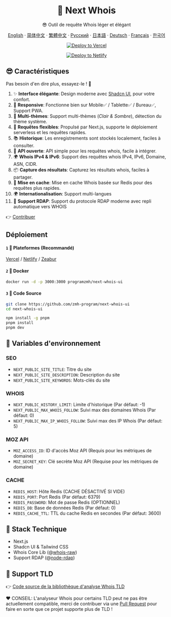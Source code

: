 <div align="center">

# 🧪 Next Whois
😎 Outil de requête Whois léger et élégant

[English](README.md) · [简体中文](README_CN.md) · [繁體中文](README_TW.md) · [Русский](README_RU.md) · [日本語](README_JP.md) · [Deutsch](README_DE.md) · [Français](README_FR.md) · [한국어](README_KR.md)

[![Deploy to Vercel](https://vercel.com/button)](https://vercel.com/import/project?template=https://github.com/zmh-program/next-whois-ui)

[![Deploy to Netlify](https://www.netlify.com/img/deploy/button.svg)](https://app.netlify.com/start/deploy?repository=https://github.com/zmh-program/next-whois-ui)

</div>

## 😎 Caractéristiques
Pas besoin d'en dire plus, essayez-le ! 🥳

1. ✨ **Interface élégante**: Design moderne avec [Shadcn UI](https://ui.shadcn.com), pour votre confort.
2. 📱 **Responsive**: Fonctionne bien sur Mobile✅ / Tablette✅ / Bureau✅, Support PWA.
3. 🌈 **Multi-thèmes**: Support multi-thèmes (*Clair & Sombre*), détection du thème système.
4. 🚀 **Requêtes flexibles**: Propulsé par Next.js, supporte le déploiement serverless et les requêtes rapides.
5. 📚 **Historique**: Les enregistrements sont stockés localement, faciles à consulter.
6. 📡 **API ouverte**: API simple pour les requêtes whois, facile à intégrer.
7. 🌍 **Whois IPv4 & IPv6**: Support des requêtes whois IPv4, IPv6, Domaine, ASN, CIDR.
8. 📦 **Capture des résultats**: Capturez les résultats whois, faciles à partager.
9. 📡 **Mise en cache**: Mise en cache Whois basée sur Redis pour des requêtes plus rapides.
10. 🌍 **Internationalisation**: Support multi-langues
11. 🚀 **Support RDAP**: Support du protocole RDAP moderne avec repli automatique vers WHOIS

👉 [Contribuer](https://github.com/zmh-program/next-whois-ui/pulls)

## Déploiement
#### `1` 🚀 Plateformes (Recommandé)
[Vercel](https://vercel.com/import/project?template=https://github.com/zmh-program/next-whois-ui) / [Netlify](https://app.netlify.com/start/deploy?repository=https://github.com/zmh-program/next-whois-ui) / [Zeabur](https://zeabur.com/templates/UHCCCT)
#### `2` 🐳 Docker
```bash
docker run -d -p 3000:3000 programzmh/next-whois-ui
```

#### `3` 🔨 Code Source
```bash
git clone https://github.com/zmh-program/next-whois-ui
cd next-whois-ui

npm install -g pnpm
pnpm install
pnpm dev
```

## 📏 Variables d'environnement

### SEO
- `NEXT_PUBLIC_SITE_TITLE`: Titre du site
- `NEXT_PUBLIC_SITE_DESCRIPTION`: Description du site
- `NEXT_PUBLIC_SITE_KEYWORDS`: Mots-clés du site

### WHOIS
- `NEXT_PUBLIC_HISTORY_LIMIT`: Limite d'historique (Par défaut: -1)
- `NEXT_PUBLIC_MAX_WHOIS_FOLLOW`: Suivi max des domaines Whois (Par défaut: 0)
- `NEXT_PUBLIC_MAX_IP_WHOIS_FOLLOW`: Suivi max des IP Whois (Par défaut: 5)

### MOZ API
- `MOZ_ACCESS_ID`: ID d'accès Moz API (Requis pour les métriques de domaine)
- `MOZ_SECRET_KEY`: Clé secrète Moz API (Requise pour les métriques de domaine)

### CACHE
- `REDIS_HOST`: Hôte Redis (CACHE DÉSACTIVÉ SI VIDE)
- `REDIS_PORT`: Port Redis (Par défaut: 6379)
- `REDIS_PASSWORD`: Mot de passe Redis (OPTIONNEL)
- `REDIS_DB`: Base de données Redis (Par défaut: 0)
- `REDIS_CACHE_TTL`: TTL du cache Redis en secondes (Par défaut: 3600)

## 🧠 Stack Technique
- Next.js
- Shadcn UI & Tailwind CSS
- Whois Core Lib (@[whois-raw](https://www.npmjs.com/package/whois-raw))
- Support RDAP (@[node-rdap](https://www.npmjs.com/package/node-rdap))

## 💪 Support TLD
👉 [Code source de la bibliothèque d'analyse Whois TLD](./src/lib/whois/lib.ts)

❤ CONSEIL: L'analyseur Whois pour certains TLD peut ne pas être actuellement compatible, merci de contribuer via une [Pull Request](https://github.com/zmh-program/next-whois-ui/pulls) pour faire en sorte que ce projet supporte plus de TLD ! 